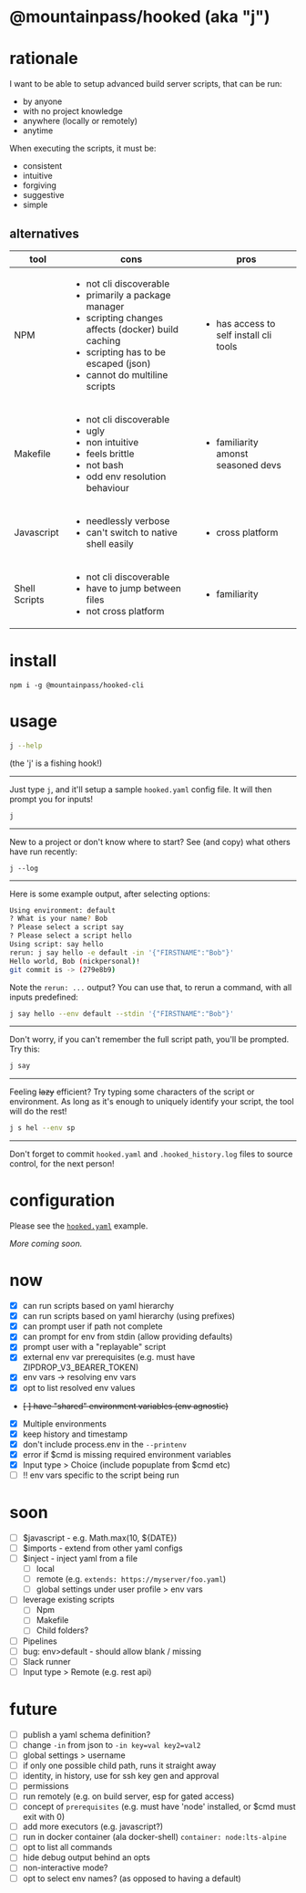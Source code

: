 # @mountainpass/hooked (aka "j")

# rationale

I want to be able to setup advanced build server scripts, that can be run:
- by anyone
- with no project knowledge
- anywhere (locally or remotely)
- anytime

When executing the scripts, it must be:
- consistent
- intuitive
- forgiving
- suggestive
- simple

## alternatives

|tool|cons|pros|
|---|---|---|
| NPM | <ul><li>not cli discoverable</li><li>primarily a package manager</li><li>scripting changes affects (docker) build caching</li><li>scripting has to be escaped (json)</li><li>cannot do multiline scripts</li></ul> | <ul><li>has access to self install cli tools</li></ul> |
| Makefile | <ul><li>not cli discoverable</li><li>ugly</li><li>non intuitive</li><li>feels brittle</li><li>not bash</li><li>odd env resolution behaviour</li></ul> | <ul><li>familiarity amonst seasoned devs</li></ul> |
| Javascript | <ul><li>needlessly verbose</li><li>can't switch to native shell easily</li></ul> | <ul><li>cross platform</li></ul> |
| Shell Scripts | <ul><li>not cli discoverable</li><li>have to jump between files</li><li>not cross platform</li></ul> | <ul><li>familiarity</li></ul> |

# install

```
npm i -g @mountainpass/hooked-cli
```

# usage

```sh
j --help
```
(the 'j' is a fishing hook!)

---

Just type `j`, and it'll setup a sample `hooked.yaml` config file. It will then prompt you for inputs!
```sh
j
```

---

New to a project or don't know where to start? See (and copy) what others have run recently:
```
j --log
```

---

Here is some example output, after selecting options:
```sh
Using environment: default
? What is your name? Bob
? Please select a script say
? Please select a script hello
Using script: say hello
rerun: j say hello -e default -in '{"FIRSTNAME":"Bob"}'
Hello world, Bob (nickpersonal)!
git commit is -> (279e8b9)
```

Note the `rerun: ...` output? You can use that, to rerun a command, with all inputs predefined:
```sh
j say hello --env default --stdin '{"FIRSTNAME":"Bob"}'
```

---

Don't worry, if you can't remember the full script path, you'll be prompted. Try this:
```sh
j say
```

---

Feeling ~~lazy~~ efficient? Try typing some characters of the script or environment. As long as it's enough to uniquely identify your script, the tool will do the rest!
```sh
j s hel --env sp
```

---

Don't forget to commit `hooked.yaml` and `.hooked_history.log` files to source control, for the next person!

# configuration

Please see the [`hooked.yaml`](hooked.yaml) example.

_More coming soon._

# now
- [x] can run scripts based on yaml hierarchy
- [x] can run scripts based on yaml hierarchy (using prefixes)
- [x] can prompt user if path not complete
- [x] can prompt for env from stdin (allow providing defaults)
- [x] prompt user with a "replayable" script
- [x] external env var prerequisites (e.g. must have ZIPDROP_V3_BEARER_TOKEN)
- [x] env vars -> resolving env vars
- [x] opt to list resolved env values
- ~~[ ] have "shared" environment variables (env agnostic)~~
- [x] Multiple environments
- [x] keep history and timestamp
- [x] don't include process.env in the `--printenv`
- [x] error if $cmd is missing required environment variables
- [x] Input type > Choice (include popuplate from $cmd etc)
- [ ] !! env vars specific to the script being run

# soon
- [ ] $javascript - e.g. Math.max(10, ${DATE})
- [ ] $imports - extend from other yaml configs
- [ ] $inject - inject yaml from a file
  - [ ] local
  - [ ] remote (e.g. `extends: https://myserver/foo.yaml`)
  - [ ] global settings under user profile > env vars
- [ ] leverage existing scripts
  - [ ] Npm
  - [ ] Makefile
  - [ ] Child folders?
- [ ] Pipelines
- [ ] bug: env>default - should allow blank / missing
- [ ] Slack runner
- [ ] Input type > Remote (e.g. rest api)

# future
- [ ] publish a yaml schema definition?
- [ ] change `-in` from json to `-in key=val key2=val2`
- [ ] global settings > username
- [ ] if only one possible child path, runs it straight away
- [ ] identity, in history, use for ssh key gen and approval
- [ ] permissions
- [ ] run remotely (e.g. on build server, esp for gated access)
- [ ] concept of `prerequisites` (e.g. must have 'node' installed, or $cmd must exit with 0)
- [ ] add more executors (e.g. javascript?)
- [ ] run in docker container (ala docker-shell) `container: node:lts-alpine`
- [ ] opt to list all commands
- [ ] hide debug output behind an opts
- [ ] non-interactive mode?
- [ ] opt to select env names? (as opposed to having a default)